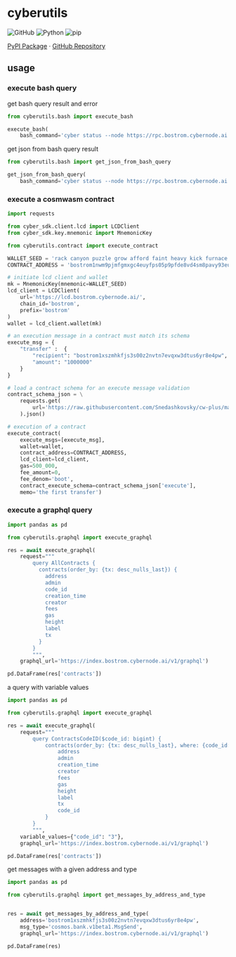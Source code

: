 # cyberutils

<p>
    <img alt="GitHub" src="https://img.shields.io/github/license/Snedashkovsky/cyberutils">
    <img alt="Python" src="https://img.shields.io/pypi/pyversions/cyberutils">
    <img alt="pip" src="https://img.shields.io/pypi/v/cyberutils">
</p>
<p>
    <a href="https://pypi.org/project/cyberutils/">PyPI Package</a>
    ·
    <a href="https://github.com/Snedashkovsky/cyberutils">GitHub Repository</a>
</p>

## usage

### execute bash query
get bash query result and error
```python
from cyberutils.bash import execute_bash

execute_bash(
    bash_command='cyber status --node https://rpc.bostrom.cybernode.ai:443')
```
get json from bash query result
```python
from cyberutils.bash import get_json_from_bash_query

get_json_from_bash_query(
    bash_command='cyber status --node https://rpc.bostrom.cybernode.ai:443')
```

### execute a cosmwasm contract

```python
import requests

from cyber_sdk.client.lcd import LCDClient
from cyber_sdk.key.mnemonic import MnemonicKey

from cyberutils.contract import execute_contract

WALLET_SEED = 'rack canyon puzzle grow afford faint heavy kick furnace economy change loop debate tip acquire render rib truth bachelor monster page range wine measure'
CONTRACT_ADDRESS = 'bostrom1nwm9pjmfgmxgc4euyfps05p9pfde8vd4sm8pavy93eu9xquz27dsgyxtml'

# initiate lcd client and wallet
mk = MnemonicKey(mnemonic=WALLET_SEED)
lcd_client = LCDClient(
    url='https://lcd.bostrom.cybernode.ai/',
    chain_id='bostrom',
    prefix='bostrom'
)
wallet = lcd_client.wallet(mk)

# an execution message in a contract must match its schema
execute_msg = {
    "transfer" :  {
        "recipient": "bostrom1xszmhkfjs3s00z2nvtn7evqxw3dtus6yr8e4pw",
        "amount": "1000000"
    }
}

# load a contract schema for an execute message validation
contract_schema_json = \
    requests.get(
        url='https://raw.githubusercontent.com/Snedashkovsky/cw-plus/main/contracts/cw20-base/schema/cw20-base.json'
    ).json()

# execution of a contract
execute_contract(
    execute_msgs=[execute_msg],
    wallet=wallet,
    contract_address=CONTRACT_ADDRESS,
    lcd_client=lcd_client,
    gas=500_000,
    fee_amount=0,
    fee_denom='boot',
    contract_execute_schema=contract_schema_json['execute'],
    memo='the first transfer')
```

### execute a graphql query

```python
import pandas as pd

from cyberutils.graphql import execute_graphql

res = await execute_graphql(
    request="""
        query AllContracts {
          contracts(order_by: {tx: desc_nulls_last}) {
            address
            admin
            code_id
            creation_time
            creator
            fees
            gas
            height
            label
            tx
          }
        }
        """,
    graphql_url='https://index.bostrom.cybernode.ai/v1/graphql')

pd.DataFrame(res['contracts'])
```
a query with variable values
```python
import pandas as pd

from cyberutils.graphql import execute_graphql

res = await execute_graphql(
    request="""
        query ContractsCodeID($code_id: bigint) {
            contracts(order_by: {tx: desc_nulls_last}, where: {code_id: {_eq: $code_id}}) {
                address
                admin
                creation_time
                creator
                fees
                gas
                height
                label
                tx
                code_id
            }
        }
        """,
    variable_values={"code_id": "3"},
    graphql_url='https://index.bostrom.cybernode.ai/v1/graphql')

pd.DataFrame(res['contracts'])
```
get messages with a given address and type
```python
import pandas as pd

from cyberutils.graphql import get_messages_by_address_and_type


res = await get_messages_by_address_and_type(
    address='bostrom1xszmhkfjs3s00z2nvtn7evqxw3dtus6yr8e4pw',
    msg_type='cosmos.bank.v1beta1.MsgSend',
    graphql_url='https://index.bostrom.cybernode.ai/v1/graphql')

pd.DataFrame(res)
```